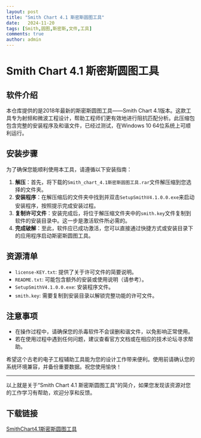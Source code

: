 ```yaml
---
layout: post
title: "Smith Chart 4.1 斯密斯圆图工具"
date:   2024-11-20
tags: [Smith,圆图,斯密斯,文件,工具]
comments: true
author: admin
---
```

# Smith Chart 4.1 斯密斯圆图工具

## 软件介绍
本仓库提供的是2018年最新的斯密斯圆图工具——Smith Chart 4.1版本。这款工具专为射频和微波工程设计，帮助工程师们更有效地进行阻抗匹配分析。此压缩包包含完整的安装程序及和谐文件，已经过测试，在Windows 10 64位系统上可顺利运行。

## 安装步骤
为了确保您能顺利使用本工具，请遵循以下安装指南：

1. **解压**：首先，将下载的`Smith_chart_4.1斯密斯圆图工具.rar`文件解压缩到您选择的文件夹。
2. **安装程序**：在解压缩后的文件夹中找到并双击`SetupSmithV4.1.0.0.exe`来启动安装程序，按照提示完成安装过程。
3. **复制许可文件**：安装完成后，将位于解压缩文件夹中的`smith.key`文件复制到软件的安装目录中。这一步是激活软件所必需的。
4. **完成破解**：至此，软件应已成功激活，您可以直接通过快捷方式或安装目录下的应用程序启动斯密斯圆图工具。

## 资源清单
- `license-KEY.txt`: 提供了关于许可文件的简要说明。
- `README.txt`: 可能包含额外的安装或使用说明（请参考）。
- `SetupSmithV4.1.0.0.exe`: 安装程序文件。
- `smith.key`: 需要复制到安装目录以解锁完整功能的许可文件。

## 注意事项
- 在操作过程中，请确保您的杀毒软件不会误删和谐文件，以免影响正常使用。
- 若在使用过程中遇到任何问题，建议查看官方文档或在相应的技术论坛寻求帮助。

希望这个古老的电子工程辅助工具能为您的设计工作带来便利。使用前请确认您的系统环境兼容，并备份重要数据。祝您使用愉快！

---

以上就是关于“Smith Chart 4.1 斯密斯圆图工具”的简介，如果您发现该资源对您的工作学习有帮助，欢迎分享和反馈。

## 下载链接

[SmithChart4.1斯密斯圆图工具](https://pan.quark.cn/s/1b1a719448f2)